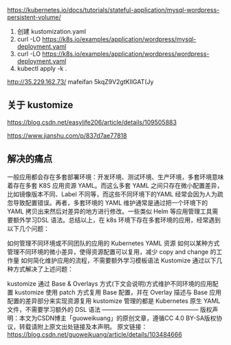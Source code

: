 https://kubernetes.io/docs/tutorials/stateful-application/mysql-wordpress-persistent-volume/

1. 创建 kustomization.yaml
2. curl -LO https://k8s.io/examples/application/wordpress/mysql-deployment.yaml
3. curl -LO https://k8s.io/examples/application/wordpress/wordpress-deployment.yaml
4. kubectl apply -k .

http://35.229.162.73/
mafeifan
5kqZ9V2gtKIlGAT(Jy

## 关于 kustomize

https://blog.csdn.net/easylife206/article/details/109505883

https://www.jianshu.com/p/837d7ae77818

## 解决的痛点
一般应用都会存在多套部署环境：开发环境、测试环境、生产环境，多套环境意味着存在多套 K8S 应用资源 YAML。而这么多套 YAML 之间只存在微小配置差异，比如镜像版本不同、Label 不同等，而这些不同环境下的YAML 经常会因为人为疏忽导致配置错误。再者，多套环境的 YAML 维护通常是通过把一个环境下的 YAML 拷贝出来然后对差异的地方进行修改。一些类似 Helm 等应用管理工具需要额外学习DSL 语法。总结以上，在 k8s 环境下存在多套环境的应用，经常遇到以下几个问题：

如何管理不同环境或不同团队的应用的 Kubernetes YAML 资源
如何以某种方式管理不同环境的微小差异，使得资源配置可以复用，减少 copy and change 的工作量
如何简化维护应用的流程，不需要额外学习模板语法
Kustomize 通过以下几种方式解决了上述问题：

kustomize 通过 Base & Overlays 方式(下文会说明)方式维护不同环境的应用配置
kustomize 使用 patch 方式复用 Base 配置，并在 Overlay 描述与 Base 应用配置的差异部分来实现资源复用
kustomize 管理的都是 Kubernetes 原生 YAML 文件，不需要学习额外的 DSL 语法
————————————————
版权声明：本文为CSDN博主「guoweikuang」的原创文章，遵循CC 4.0 BY-SA版权协议，转载请附上原文出处链接及本声明。
原文链接：https://blog.csdn.net/guoweikuang/article/details/103484666
